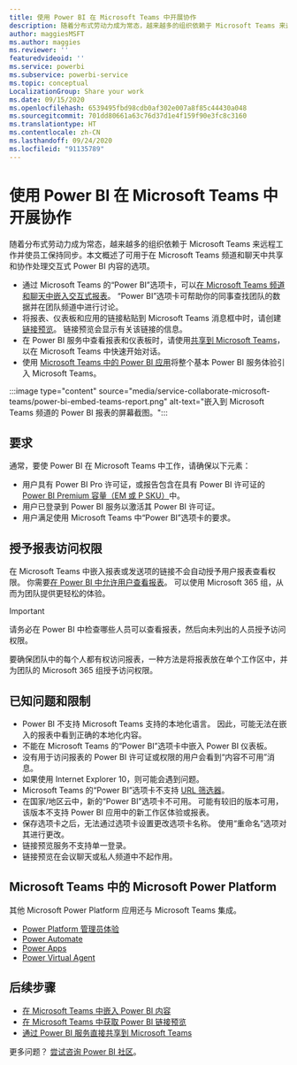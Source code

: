 ```yaml
---
title: 使用 Power BI 在 Microsoft Teams 中开展协作
description: 随着分布式劳动力成为常态，越来越多的组织依赖于 Microsoft Teams 来远程工作并使员工保持同步。
author: maggiesMSFT
ms.author: maggies
ms.reviewer: ''
featuredvideoid: ''
ms.service: powerbi
ms.subservice: powerbi-service
ms.topic: conceptual
LocalizationGroup: Share your work
ms.date: 09/15/2020
ms.openlocfilehash: 6539495fbd98cdb0af302e007a8f85c44430a048
ms.sourcegitcommit: 701dd80661a63c76d37d1e4f159f90e3fc8c3160
ms.translationtype: HT
ms.contentlocale: zh-CN
ms.lasthandoff: 09/24/2020
ms.locfileid: "91135789"
---
```

# <a name="collaborate-in-microsoft-teams-with-power-bi"></a>使用 Power BI 在 Microsoft Teams 中开展协作

随着分布式劳动力成为常态，越来越多的组织依赖于 Microsoft Teams 来远程工作并使员工保持同步。本文概述了可用于在 Microsoft Teams 频道和聊天中共享和协作处理交互式 Power BI 内容的选项。 

- 通过 Microsoft Teams 的“Power BI”选项卡，可以[在 Microsoft Teams 频道和聊天中嵌入交互式报表](service-embed-report-microsoft-teams.md)。 “Power BI”选项卡可帮助你的同事查找团队的数据并在团队频道中进行讨论。 
- 将报表、仪表板和应用的链接粘贴到 Microsoft Teams 消息框中时，请创建[链接预览](service-teams-link-preview.md)。 链接预览会显示有关该链接的信息。 
- 在 Power BI 服务中查看报表和仪表板时，请使用[共享到 Microsoft Teams](service-share-report-teams.md)，以在 Microsoft Teams 中快速开始对话。
- 使用 [Microsoft Teams 中的 Power BI 应用](service-microsoft-teams-app.md)将整个基本 Power BI 服务体验引入 Microsoft Teams。
 
:::image type="content" source="media/service-collaborate-microsoft-teams/power-bi-embed-teams-report.png" alt-text="嵌入到 Microsoft Teams 频道的 Power BI 报表的屏幕截图。":::

## <a name="requirements"></a>要求

通常，要使 Power BI 在 Microsoft Teams 中工作，请确保以下元素：

- 用户具有 Power BI Pro 许可证，或报告包含在具有 Power BI 许可证的 [Power BI Premium 容量（EM 或 P SKU）](../admin/service-premium-what-is.md)中。
- 用户已登录到 Power BI 服务以激活其 Power BI 许可证。
- 用户满足使用 Microsoft Teams 中“Power BI”选项卡的要求。

## <a name="grant-access-to-reports"></a>授予报表访问权限

在 Microsoft Teams 中嵌入报表或发送项的链接不会自动授予用户报表查看权限。 你需要[在 Power BI 中允许用户查看报表](service-share-dashboards.md)。 可以使用 Microsoft 365 组，从而为团队提供更轻松的体验。

> [!IMPORTANT]
> 请务必在 Power BI 中检查哪些人员可以查看报表，然后向未列出的人员授予访问权限。

要确保团队中的每个人都有权访问报表，一种方法是将报表放在单个工作区中，并为团队的 Microsoft 365 组授予访问权限。

## <a name="known-issues-and-limitations"></a>已知问题和限制

- Power BI 不支持 Microsoft Teams 支持的本地化语言。 因此，可能无法在嵌入的报表中看到正确的本地化内容。
- 不能在 Microsoft Teams 的“Power BI”选项卡中嵌入 Power BI 仪表板。
- 没有用于访问报表的 Power BI 许可证或权限的用户会看到“内容不可用”消息。
- 如果使用 Internet Explorer 10，则可能会遇到问题。 <!--You can look at the [browsers support for Power BI](../fundamentals/power-bi-browsers.md) and for [Microsoft 365](https://products.office.com/office-system-requirements#Browsers-section). -->
- Microsoft Teams 的“Power BI”选项卡不支持 [URL 筛选器](service-url-filters.md)。
- 在国家/地区云中，新的“Power BI”选项卡不可用。 可能有较旧的版本可用，该版本不支持 Power BI 应用中的新工作区体验或报表。
- 保存选项卡之后，无法通过选项卡设置更改选项卡名称。 使用“重命名”选项对其进行更改。
- 链接预览服务不支持单一登录。
- 链接预览在会议聊天或私人频道中不起作用。

## <a name="microsoft-power-platform-in-microsoft-teams"></a>Microsoft Teams 中的 Microsoft Power Platform

其他 Microsoft Power Platform 应用还与 Microsoft Teams 集成。

- [Power Platform 管理员体验](/power-platform/admin/about-teams-environment)
- [Power Automate](/power-automate/teams/overview)
- [Power Apps](/powerapps/teams/overview)
- [Power Virtual Agent](/power-virtual-agents/)

## <a name="next-steps"></a>后续步骤

- [在 Microsoft Teams 中嵌入 Power BI 内容](service-embed-report-microsoft-teams.md)
- [在 Microsoft Teams 中获取 Power BI 链接预览](service-teams-link-preview.md)
- [通过 Power BI 服务直接共享到 Microsoft Teams](service-share-report-teams.md)

更多问题？ [尝试咨询 Power BI 社区](https://community.powerbi.com/)。